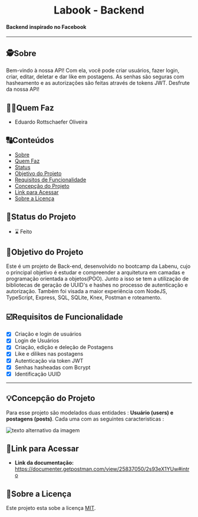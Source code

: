 <h1 align="center">
     Labook - Backend
</h1>

<h4 align="left">
    Backend inspirado no Facebook
</h4>

---

##  🕵Sobre

Bem-vindo à nossa API! Com ela, você pode criar usuários, fazer login, criar, editar, deletar e dar like em postagens. As senhas são seguras com hasheamento e as autorizações são feitas através de tokens JWT. Desfrute da nossa API!



##  👩🏾Quem Faz 

- Eduardo Rottschaefer Oliveira


##  🔠Conteúdos

<!--ts-->
   * [Sobre](#sobre)
   * [Quem Faz](#quem-faz)
   * [Status](#status-do-projeto)
   * [Objetivo do Projeto](#objetivo-do-projeto)
   * [Requisitos de Funcionalidade](#Requisitos-de-Funcionalidade)
   * [Concepção do Projeto](#concepcao-do-projeto)
   * [Link para Acessar](#link-para-acessar)
   * [Sobre a Licença](#sobre-a-licença)
<!--te-->



##  🧭Status do Projeto
 
 - ⌛ Feito



##  🎯Objetivo do Projeto

Este é um projeto de Back-end, desenvolvido no bootcamp da Labenu, cujo o principal objetivo é estudar e compreender a arquitetura em camadas e programação orientada a objetos(POO). Junto a isso se tem a utilização de bibliotecas de geração de UUID's e hashes no processo de autenticação e autorização. Também foi visada a maior experiência com NodeJS, TypeScript, Express, SQL, SQLite, Knex, Postman e roteamento.


## ☑️Requisitos de Funcionalidade

- [x] Criação e login de usuários
- [x] Login de Usuários
- [x] Criação, edição e deleção de Postagens
- [x] Like e dilikes nas postagens
- [x] Autenticação via token JWT
- [x] Senhas hasheadas com Bcrypt
- [x] Identificação UUID
---

## 💡Concepção do Projeto

Para esse projeto são modelados duas entidades : **Usuário (users) e postagens (posts)**. Cada uma com as seguintes caracteristicas :


![texto alternativo da imagem](https://user-images.githubusercontent.com/29845719/216036534-2b3dfb48-7782-411a-bffd-36245b78594e.png) 




## 🔗Link para Acessar

- **Link da documentação:** https://documenter.getpostman.com/view/25837050/2s93eX1YUw#intro

## 📝Sobre a Licença

Este projeto esta sobe a licença [MIT](./LICENSE).
